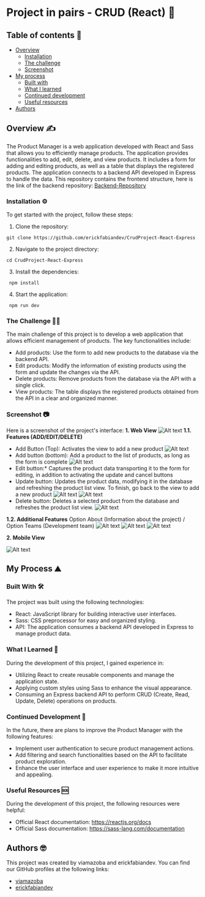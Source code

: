 # Project in pairs - CRUD (React) 🚀  
## Table of contents :page_facing_up:
- [Overview](#overview)
  - [Installation](#Installation)  
  - [The challenge](#the-challenge)
  - [Screenshot](#screenshot)
- [My process](#my-process)
  - [Built with](#built-with)
  - [What I learned](#what-i-learned)
  - [Continued development](#continued-development)
  - [Useful resources](#useful-resources)
- [Authors](#authors)

## Overview :writing_hand:
The Product Manager is a web application developed with React and Sass that allows you to efficiently manage products. The application provides functionalities to add, edit, delete, and view products. It includes a form for adding and editing products, as well as a table that displays the registered products. The application connects to a backend API developed in Express to handle the data.
This repository contains the frontend structure, here is the link of the backend repository: [Backend-Repository](https://github.com/viamazoba/CrudProject-Express)

### Installation :gear:
To get started with the project, follow these steps:

1. Clone the repository:
```shell
git clone https://github.com/erickfabiandev/CrudProject-React-Express
  ```
2. Navigate to the project directory:
```shell
cd CrudProject-React-Express
 ```
3. Install the dependencies:
```shell
 npm install
  ```
4. Start the application: 
```shell
 npm run dev
  ```

### The Challenge :weight_lifting_man:
The main challenge of this project is to develop a web application that allows efficient management of products. The key functionalities include:

* Add products: Use the form to add new products to the database via the backend API.
* Edit products: Modify the information of existing products using the form and update the changes via the API.
* Delete products: Remove products from the database via the API with a single click.
* View products: The table displays the registered products obtained from the API in a clear and organized manner.

### Screenshot 📷 
Here is a screenshot of the project's interface:
**1. Web View**
![Alt text](./src/assets/image.png)
**1.1. Features (ADD/EDIT/DELETE)**
* Add Button (Top): Activates the view to add a new product
![Alt text](./src/assets/image-5.png)
* Add button (bottom): Add a product to the list of products, as long as the form is complete
![Alt text](./src/assets/image-1.png)
* Edit button:* Captures the product data transporting it to the form for editing, in addition to activating the update and cancel buttons
* Update button: Updates the product data, modifying it in the database and refreshing the product list view. To finish, go back to the view to add a new product
![Alt text](./src/assets/image-2.png)
![Alt text](./src/assets/image-3.png)
* Delete button: Deletes a selected product from the database and refreshes the product list view.
![Alt text](./src/assets/image-4.png)

**1.2. Additional Features**
Option About (Information about the project) / Option Teams (Development team)
![Alt text](./src/assets/image-6.png)
![Alt text](./src/assets/image-7.png)
![Alt text](./src/assets/image-8.png)

**2. Mobile View**

![Alt text](./src/assets/image-9.png)


## My Process :mountain:
### Built With :hammer_and_wrench:
The project was built using the following technologies:

* React: JavaScript library for building interactive user interfaces.
* Sass: CSS preprocessor for easy and organized styling.
* API: The application consumes a backend API developed in Express to manage product data.

### What I Learned :microscope:
During the development of this project, I gained experience in:

* Utilizing React to create reusable components and manage the application state.
* Applying custom styles using Sass to enhance the visual appearance.
* Consuming an Express backend API to perform CRUD (Create, Read, Update, Delete) operations on products.

### Continued Development :briefcase:
In the future, there are plans to improve the Product Manager with the following features:

* Implement user authentication to secure product management actions.
* Add filtering and search functionalities based on the API to facilitate product exploration.
* Enhance the user interface and user experience to make it more intuitive and appealing.

### Useful Resources :sos:
During the development of this project, the following resources were helpful:

* Official React documentation: https://reactjs.org/docs
* Official Sass documentation: https://sass-lang.com/documentation

## Authors :nerd_face:

This project was created by viamazoba and erickfabiandev. You can find our GitHub profiles at the following links:
- [viamazoba](https://github.com/viamazoba)
- [erickfabiandev](https://github.com/erickfabiandev)

